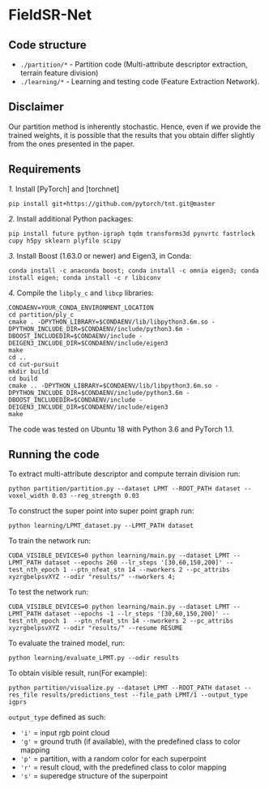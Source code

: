 
# FieldSR-Net

## Code structure
* `./partition/*` - Partition code (Multi-attribute descriptor extraction, terrain feature division)
* `./learning/*` - Learning and testing code (Feature Extraction Network).


## Disclaimer
Our partition method is inherently stochastic. Hence, even if we provide the trained weights, it is possible that the results that you obtain differ slightly from the ones presented in the paper.

## Requirements 

*1.* Install [PyTorch] and [torchnet]
```
pip install git+https://github.com/pytorch/tnt.git@master
``` 

*2.* Install additional Python packages:
```
pip install future python-igraph tqdm transforms3d pynvrtc fastrlock cupy h5py sklearn plyfile scipy
```

*3.* Install Boost (1.63.0 or newer) and Eigen3, in Conda:
```
conda install -c anaconda boost; conda install -c omnia eigen3; conda install eigen; conda install -c r libiconv
```

*4.* Compile the ```libply_c``` and ```libcp``` libraries:
```
CONDAENV=YOUR_CONDA_ENVIRONMENT_LOCATION
cd partition/ply_c
cmake . -DPYTHON_LIBRARY=$CONDAENV/lib/libpython3.6m.so -DPYTHON_INCLUDE_DIR=$CONDAENV/include/python3.6m -DBOOST_INCLUDEDIR=$CONDAENV/include -DEIGEN3_INCLUDE_DIR=$CONDAENV/include/eigen3
make
cd ..
cd cut-pursuit
mkdir build
cd build
cmake .. -DPYTHON_LIBRARY=$CONDAENV/lib/libpython3.6m.so -DPYTHON_INCLUDE_DIR=$CONDAENV/include/python3.6m -DBOOST_INCLUDEDIR=$CONDAENV/include -DEIGEN3_INCLUDE_DIR=$CONDAENV/include/eigen3
make
```
The code was tested on Ubuntu 18 with Python 3.6 and PyTorch 1.1.

## Running the code

To extract multi-attribute descriptor and compute terrain division run:
```
python partition/partition.py --dataset LPMT --ROOT_PATH dataset --voxel_width 0.03 --reg_strength 0.03
```

To construct the super point into super point graph run:
```
python learning/LPMT_dataset.py --LPMT_PATH dataset
```

To train the network run:
```
CUDA_VISIBLE_DEVICES=0 python learning/main.py --dataset LPMT --LPMT_PATH dataset --epochs 260 --lr_steps '[30,60,150,200]' --test_nth_epoch 1 --ptn_nfeat_stn 14 --nworkers 2 --pc_attribs xyzrgbelpsvXYZ --odir "results/" --nworkers 4;
```

To test the network run:
```
CUDA_VISIBLE_DEVICES=0 python learning/main.py --dataset LPMT --LPMT_PATH dataset --epochs -1 --lr_steps '[30,60,150,200]' --test_nth_epoch 1  --ptn_nfeat_stn 14 --nworkers 2 --pc_attribs xyzrgbelpsvXYZ --odir "results/" --resume RESUME
```

To evaluate the trained model, run:
```
python learning/evaluate_LPMT.py --odir results
```
To obtain visible result, run(For example):
```
python partition/visualize.py --dataset LPMT --ROOT_PATH dataset --res_file results/predictions_test --file_path LPMT/1 --output_type igprs
```

```output_type``` defined as such:
- ```'i'``` = input rgb point cloud
- ```'g'``` = ground truth (if available), with the predefined class to color mapping
- ```'p'``` = partition, with a random color for each superpoint
- ```'r'``` = result cloud, with the predefined class to color mapping
- ```'s'``` = superedge structure of the superpoint 
